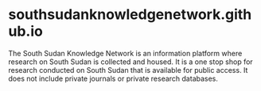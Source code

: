# southsudanknowledgenetwork.github.io

The South Sudan Knowledge Network is an information platform where research on South Sudan is collected and housed. It is a one stop shop for research conducted on South Sudan that is available for public access. It does not include private journals or private research databases.